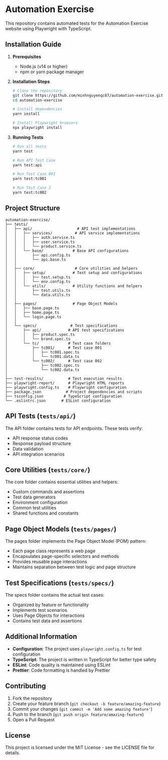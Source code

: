 # Automation Exercise

This repository contains automated tests for the Automation Exercise website using Playwright with TypeScript.

## Installation Guide

1. **Prerequisites**
   - Node.js (v14 or higher)
   - npm or yarn package manager

2. **Installation Steps**
   ```bash
   # Clone the repository
   git clone https://github.com/minhnguyenqc87/automation-exercise.git
   cd automation-exercise

   # Install dependencies
   yarn install

   # Install Playwright browsers
   npx playwright install
   ```

3. **Running Tests**
   ```bash
   # Run all tests
   yarn test

   # Run API Test Case
   yarn test:api

   # Run Test Case 001
   yarn test:tc001
   
   # Run Test Case 2
   yarn test:tc002
   ```
## Project Structure

```
automation-exercise/
├── tests/
│   ├── api/                    # API test implementations
│   │   ├── services/          # API service implementations
│   │   │   ├── auth.service.ts
│   │   │   ├── user.service.ts
│   │   │   └── product.service.ts
│   │   └── base/             # Base API configurations
│   │       ├── api.config.ts
│   │       └── api.base.ts
│   │
│   ├── core/                  # Core utilities and helpers
│   │   ├── setup/            # Test setup and configurations
│   │   │   ├── test.setup.ts
│   │   │   └── env.config.ts
│   │   └── utils/            # Utility functions and helpers
│   │       ├── test.utils.ts
│   │       └── data.utils.ts
│   │
│   ├── pages/                # Page Object Models
│   │   ├── base.page.ts
│   │   ├── home.page.ts
│   │   └── login.page.ts
│   │
│   └── specs/               # Test specifications
│       ├── api/            # API test specifications
│       │   ├── product.spec.ts
│       │   └── brand.spec.ts
│       └── tc/             # Test case folders
│           ├── tc001/      # Test case 001
│           │   ├── tc001.spec.ts
│           │   └── tc001.data.ts
│           └── tc002/      # Test case 002
│               ├── tc002.spec.ts
│               └── tc002.data.ts
│
├── test-results/           # Test execution results
├── playwright-report/      # Playwright HTML reports
├── playwright.config.ts    # Playwright configuration
├── package.json           # Project dependencies and scripts
├── tsconfig.json         # TypeScript configuration
└── .eslintrc.json       # ESLint configuration
```

## API Tests (`tests/api/`)

The API folder contains tests for API endpoints. These tests verify:
- API response status codes
- Response payload structure
- Data validation
- API integration scenarios

## Core Utilities (`tests/core/`)

The core folder contains essential utilities and helpers:
- Custom commands and assertions
- Test data generators
- Environment configuration
- Common test utilities
- Shared functions and constants

## Page Object Models (`tests/pages/`)

The pages folder implements the Page Object Model (POM) pattern:
- Each page class represents a web page
- Encapsulates page-specific selectors and methods
- Provides reusable page interactions
- Maintains separation between test logic and page structure

## Test Specifications (`tests/specs/`)

The specs folder contains the actual test cases:
- Organized by feature or functionality
- Implements test scenarios
- Uses Page Objects for interactions
- Contains test data and assertions

## Additional Information

- **Configuration**: The project uses `playwright.config.ts` for test configuration
- **TypeScript**: The project is written in TypeScript for better type safety
- **ESLint**: Code quality is maintained using ESLint
- **Prettier**: Code formatting is handled by Prettier

## Contributing

1. Fork the repository
2. Create your feature branch (`git checkout -b feature/amazing-feature`)
3. Commit your changes (`git commit -m 'Add some amazing feature'`)
4. Push to the branch (`git push origin feature/amazing-feature`)
5. Open a Pull Request

## License

This project is licensed under the MIT License - see the LICENSE file for details. 